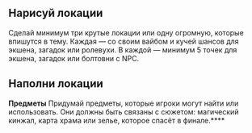## Нарисуй локации

Сделай минимум три крутые локации или одну огромную, которые впишутся в тему. Каждая — со своим вайбом и кучей шансов для экшена, загадок или ролевухи. В каждой — минимум 5 точек для экшена, загадок или болтовни с NPC.

## Наполни локации

**Предметы**
Придумай предметы, которые игроки могут найти или использовать. Они должны быть связаны с сюжетом: магический кинжал, карта храма или зелье, которое спасёт в финале.****